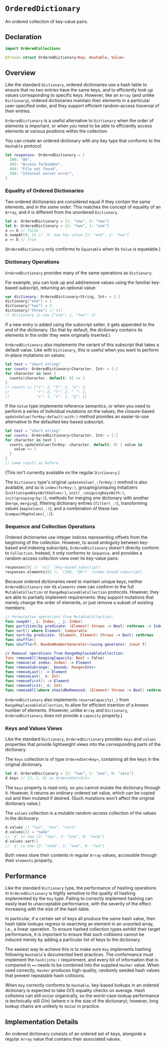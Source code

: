 # `OrderedDictionary`

An ordered collection of key-value pairs.

## Declaration

```swift
import OrderedCollections

@frozen struct OrderedDictionary<Key: Hashable, Value>
```

## Overview

Like the standard `Dictionary`, ordered dictionaries use a hash table to
ensure that no two entries have the same keys, and to efficiently look up
values corresponding to specific keys. However, like an `Array` (and
unlike `Dictionary`), ordered dictionaries maintain their elements in a
particular user-specified order, and they support efficient random-access
traversal of their entries.

`OrderedDictionary` is a useful alternative to `Dictionary` when the order
of elements is important, or when you need to be able to efficiently access
elements at various positions within the collection.

You can create an ordered dictionary with any key type that conforms to the
`Hashable` protocol.

```swift
let responses: OrderedDictionary = [
  200: "OK",
  403: "Access forbidden",
  404: "File not found",
  500: "Internal server error",
]
```

### Equality of Ordered Dictionaries

Two ordered dictionaries are considered equal if they contain the same
elements, and *in the same order*. This matches the concept of equality of
an `Array`, and it is different from the unordered `Dictionary`.

```swift
let a: OrderedDictionary = [1: "one", 2: "two"]
let b: OrderedDictionary = [2: "two", 1: "one"]
a == b // false
b.swapAt(0, 1) // `b` now has value [1: "one", 2: "two"]
a == b // true
```

(`OrderedDictionary` only conforms to `Equatable` when its `Value` is
equatable.)

### Dictionary Operations

`OrderedDictionary` provides many of the same operations as `Dictionary`.

For example, you can look up and add/remove values using the familiar
key-based subscript, returning an optional value:

```swift
var dictionary: OrderedDictionary<String, Int> = [:]
dictionary["one"] = 1
dictionary["two"] = 2
dictionary["three"] // nil
// dictionary is now ["one": 1, "two": 2]
```

If a new entry is added using the subscript setter, it gets appended to the
end of the dictionary. (So that by default, the dictionary contains its
elements in the order they were originally inserted.)

`OrderedDictionary` also implements the variant of this subscript that takes
a default value. Like with `Dictionary`, this is useful when you want to
perform in-place mutations on values:

```swift
let text = "short string"
var counts: OrderedDictionary<Character, Int> = [:]
for character in text {
  counts[character, default: 0] += 1
}
// counts is ["s": 2, "h": 1, "o": 1,
//            "r": 2, "t": 2, " ": 1,
//            "i": 1, "n": 1, "g": 1]
```

If the `Value` type implements reference semantics, or when you need to
perform a series of individual mutations on the values, the closure-based
`updateValue(forKey:default:with:)` method provides an easier-to-use
alternative to the defaulted key-based subscript.

```swift
let text = "short string"
var counts: OrderedDictionary<Character, Int> = [:]
for character in text {
  counts.updateValue(forKey: character, default: 0) { value in
    value += 1
  }
}
// Same result as before
```

(This isn't currently available on the regular `Dictionary`.)

The `Dictionary` type's original `updateValue(_:forKey:)` method is also
available, and so is `index(forKey:)`, grouping/uniquing initializers
(`init(uniqueKeysWithValues:)`, `init(_:uniquingKeysWith:)`,
`init(grouping:by:)`), methods for merging one dictionary with another
(`merge`, `merging`), filtering dictionary entries (`filter(_:)`),
transforming values (`mapValues(_:)`), and a combination of these two
(`compactMapValues(_:)`).

### Sequence and Collection Operations

Ordered dictionaries use integer indices representing offsets from the
beginning of the collection. However, to avoid ambiguity between key-based
and indexing subscripts, `OrderedDictionary` doesn't directly conform to
`Collection`. Instead, it only conforms to `Sequence`, and provides a
random-access collection view over its key-value pairs:

```swift
responses[0] // `nil` (key-based subscript)
responses.elements[0] // `(200, "OK")` (index-based subscript)
```

Because ordered dictionaries need to maintain unique keys, neither
`OrderedDictionary` nor its `elements` view can conform to the full
`MutableCollection` or `RangeReplaceableCollection` protocols. However, they
are able to partially implement requirements: they support mutations
that merely change the order of elements, or just remove a subset of
existing members:

```swift
// Permutation operations from MutableCollection:
func swapAt(_ i: Index, _ j: Index)
func partition(by predicate: (Element) throws -> Bool) rethrows -> Index
func sort() where Element: Comparable
func sort(by predicate: (Element, Element) throws -> Bool) rethrows
func shuffle()
func shuffle<T: RandomNumberGenerator>(using generator: inout T)

// Removal operations from RangeReplaceableCollection:
func removeAll(keepingCapacity: Bool = false)
func remove(at index: Index) -> Element
func removeSubrange(_ bounds: Range<Int>)
func removeLast() -> Element
func removeLast(_ n: Int)
func removeFirst() -> Element
func removeFirst(_ n: Int)
func removeAll(where shouldBeRemoved: (Element) throws -> Bool) rethrows
```

`OrderedDictionary` also implements `reserveCapacity(_)` from
`RangeReplaceableCollection`, to allow for efficient insertion of a known
number of elements. (However, unlike `Array` and `Dictionary`,
`OrderedDictionary` does not provide a `capacity` property.)

### Keys and Values Views

Like the standard `Dictionary`, `OrderedDictionary` provides `keys` and
`values` properties that provide lightweight views into the corresponding
parts of the dictionary.

The `keys` collection is of type `OrderedSet<Key>`, containing all the keys
in the original dictionary.

```swift
let d: OrderedDictionary = [2: "two", 1: "one", 0: "zero"]
d.keys // [2, 1, 0] as OrderedSet<Int>
```

The `keys` property is read-only, so you cannot mutate the dictionary
through it. However, it returns an ordinary ordered set value, which can be
copied out and then mutated if desired. (Such mutations won't affect the
original dictionary value.)

The `values` collection is a mutable random-access collection of the values
in the dictionary:

```swift
d.values // "two", "one", "zero"
d.values[2] = "nada"
// `d` is now [2: "two", 1: "one", 0: "nada"]
d.values.sort()
// `d` is now [2: "nada", 1: "one", 0: "two"]
```

Both views store their contents in regular `Array` values, accessible
through their `elements` property.

## Performance

Like the standard `Dictionary` type, the performance of hashing operations
in `OrderedDictionary` is highly sensitive to the quality of hashing
implemented by the `Key` type. Failing to correctly implement hashing can
easily lead to unacceptable performance, with the severity of the effect
increasing with the size of the hash table.

In particular, if a certain set of keys all produce the same hash value,
then hash table lookups regress to searching an element in an unsorted
array, i.e., a linear operation. To ensure hashed collection types exhibit
their target performance, it is important to ensure that such collisions
cannot be induced merely by adding a particular list of keys to the
dictionary.

The easiest way to achieve this is to make sure `Key` implements hashing
following `Hashable`'s documented best practices. The conformance must
implement the `hash(into:)` requirement, and every bit of information that
is compared in `==` needs to be combined into the supplied `Hasher` value.
When used correctly, `Hasher` produces high-quality, randomly seeded hash
values that prevent repeatable hash collisions.

When `Key` correctly conforms to `Hashable`, key-based lookups in an ordered
dictionary is expected to take O(1) equality checks on average. Hash
collisions can still occur organically, so the worst-case lookup performance
is technically still O(*n*) (where *n* is the size of the dictionary);
however, long lookup chains are unlikely to occur in practice.

## Implementation Details

An ordered dictionary consists of an ordered set of keys, alongside a
regular `Array` value that contains their associated values.
